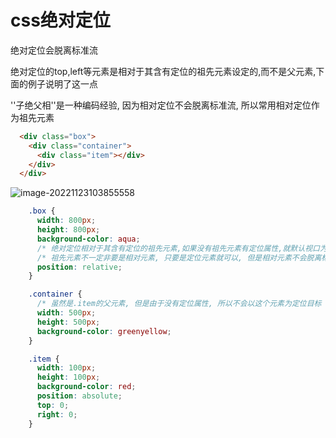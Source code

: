 # css绝对定位

绝对定位会脱离标准流

绝对定位的top,left等元素是相对于其含有定位的祖先元素设定的,而不是父元素,下面的例子说明了这一点

''子绝父相''是一种编码经验,  因为相对定位不会脱离标准流,  所以常用相对定位作为祖先元素

```html
  <div class="box">
    <div class="container">
      <div class="item"></div>
    </div>
  </div>
```

![image-20221123103855558](C:\Users\35392\AppData\Roaming\Typora\typora-user-images\image-20221123103855558.png)

```css
    .box {
      width: 800px;
      height: 800px;
      background-color: aqua;
      /* 绝对定位相对于其含有定位的祖先元素,如果没有祖先元素有定位属性,就默认视口为其定位的目标 */
      /* 祖先元素不一定非要是相对元素, 只要是定位元素就可以, 但是相对元素不会脱离标准流, 所以最常用 */
      position: relative;
    }

    .container {
      /* 虽然是.item的父元素, 但是由于没有定位属性, 所以不会以这个元素为定位目标 */
      width: 500px;
      height: 500px;
      background-color: greenyellow;
    }

    .item {
      width: 100px;
      height: 100px;
      background-color: red;
      position: absolute;
      top: 0;
      right: 0;
    }
```

